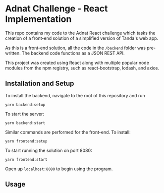 # Adnat Challenge - React Implementation
This repo contains my code to the Adnat React challenge which tasks the creation of a front-end solution of a simplified version of Tanda's web app.

As this is a front-end solution, all the code in the ``` /backend ``` folder was pre-written. The backend code functions as a JSON REST API.

This project was created using React along with multiple popular node modules from the npm registry, such as react-bootstrap, lodash, and axios.


## Installation and Setup
To install the backend, navigate to the root of this repository and run

```
yarn backend:setup
```

To start the server:

```
yarn backend:start
```

Similar commands are performed for the front-end. To install:

```
yarn frontend:setup
```

To start running the solution on port 8080:

```
yarn frontend:start
```

Open up ```localhost:8080``` to begin using the program.
## Usage
